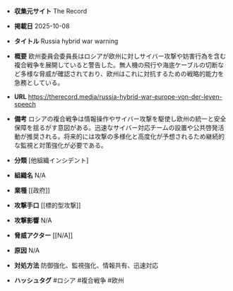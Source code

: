 - **収集元サイト**
The Record

- **掲載日**
2025-10-08

- **タイトル**
Russia hybrid war warning

- **概要**
欧州委員会委員長はロシアが欧州に対しサイバー攻撃や妨害行為を含む複合戦争を展開していると警告した。無人機の飛行や海底ケーブルの切断など多様な脅威が確認されており、欧州はこれに対抗するための戦略的能力を急務としている。

- **URL**
https://therecord.media/russia-hybrid-war-europe-von-der-leyen-speech

- **備考**
ロシアの複合戦争は情報操作やサイバー攻撃を駆使し欧州の統一と安全保障を揺るがす意図がある。迅速なサイバー対応チームの設置や公共啓発活動が推奨される。将来的には攻撃の多様化と高度化が予想されるため継続的な監視と対策強化が必要である。

- **分類**
[他組織インシデント]

- **組織名**
N/A

- **業種**
[[政府]]

- **攻撃手口**
[[標的型攻撃]]

- **攻撃影響**
N/A

- **脅威アクター**
[[N/A]]

- **原因**
N/A

- **対処方法**
防御強化、監視強化、情報共有、迅速対応

- **ハッシュタグ**
#ロシア #複合戦争 #欧州
